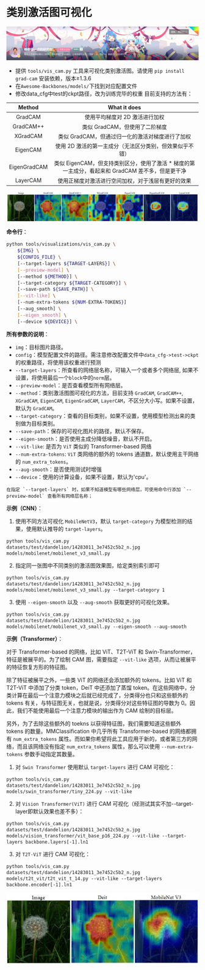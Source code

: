 类别激活图可视化
===========================

[![BILIBILI](https://raw.githubusercontent.com/Fafa-DL/readme-data/main/Bilibili.png)](https://space.bilibili.com/46880349)

- 提供 `tools/vis_cam.py` 工具来可视化类别激活图。请使用 `pip install grad-cam` 安装依赖，版本≥1.3.6
- 在`Awesome-Backbones/models/`下找到对应配置文件
- 修改data_cfg中test的ckpt路径，改为训练完毕的权重
目前支持的方法有：

| Method     | What it does |
|:----------:|:------------:|
| GradCAM    | 使用平均梯度对 2D 激活进行加权 |
| GradCAM++  | 类似 GradCAM，但使用了二阶梯度 |
| XGradCAM   | 类似 GradCAM，但通过归一化的激活对梯度进行了加权 |
| EigenCAM   | 使用 2D 激活的第一主成分（无法区分类别，但效果似乎不错）|
| EigenGradCAM  | 类似 EigenCAM，但支持类别区分，使用了激活 \* 梯度的第一主成分，看起来和 GradCAM 差不多，但是更干净 |
| LayerCAM  | 使用正梯度对激活进行空间加权，对于浅层有更好的效果 |

![CAM02](https://raw.githubusercontent.com/Fafa-DL/readme-data/main/backbones/cam02.png)

**命令行**：

```bash
python tools/visualizations/vis_cam.py \
    ${IMG} \
    ${CONFIG_FILE} \
    [--target-layers ${TARGET-LAYERS}] \
    [--preview-model] \
    [--method ${METHOD}] \
    [--target-category ${TARGET-CATEGORY}] \
    [--save-path ${SAVE_PATH}] \
    [--vit-like] \
    [--num-extra-tokens ${NUM-EXTRA-TOKENS}]
    [--aug_smooth] \
    [--eigen_smooth] \
    [--device ${DEVICE}] \
```

**所有参数的说明**：

- `img`：目标图片路径。
- `config`：模型配置文件的路径。需注意修改配置文件中`data_cfg->test->ckpt`的权重路径，将使用该权重进行预测
- `--target-layers`：所查看的网络层名称，可输入一个或者多个网络层, 如果不设置，将使用最后一个`block`中的`norm`层。
- `--preview-model`：是否查看模型所有网络层。
- `--method`：类别激活图图可视化的方法，目前支持 `GradCAM`, `GradCAM++`, `XGradCAM`, `EigenCAM`, `EigenGradCAM`, `LayerCAM`，不区分大小写。如果不设置，默认为 `GradCAM`。
- `--target-category`：查看的目标类别，如果不设置，使用模型检测出来的类别做为目标类别。
- `--save-path`：保存的可视化图片的路径，默认不保存。
- `--eigen-smooth`：是否使用主成分降低噪音，默认不开启。
- `--vit-like`: 是否为 `ViT` 类似的 Transformer-based 网络
- `--num-extra-tokens`: `ViT` 类网络的额外的 tokens 通道数，默认使用主干网络的 `num_extra_tokens`。
- `--aug-smooth`：是否使用测试时增强
- `--device`：使用的计算设备，如果不设置，默认为'cpu'。

```{note}
在指定 `--target-layers` 时，如果不知道模型有哪些网络层，可使用命令行添加 `--preview-model` 查看所有网络层名称；
```
**示例（CNN）**：
1. 使用不同方法可视化 `MobileNetV3`，默认 `target-category` 为模型检测的结果，使用默认推导的 `target-layers`。
```
python tools/vis_cam.py datasets/test/dandelion/14283011_3e7452c5b2_n.jpg models/mobilenet/mobilenet_v3_small.py
```
2. 指定同一张图中不同类别的激活图效果图，给定类别索引即可
```
python tools/vis_cam.py datasets/test/dandelion/14283011_3e7452c5b2_n.jpg models/mobilenet/mobilenet_v3_small.py --target-category 1
```
3. 使用 `--eigen-smooth` 以及 `--aug-smooth` 获取更好的可视化效果。
```
python tools/vis_cam.py datasets/test/dandelion/14283011_3e7452c5b2_n.jpg models/mobilenet/mobilenet_v3_small.py --eigen-smooth --aug-smooth
```
**示例（Transformer）**：

对于 Transformer-based 的网络，比如 ViT、T2T-ViT 和 Swin-Transformer，特征是被展平的。为了绘制 CAM 图，需要指定 `--vit-like` 选项，从而让被展平的特征恢复方形的特征图。

除了特征被展平之外，一些类 ViT 的网络还会添加额外的 tokens。比如 ViT 和 T2T-ViT 中添加了分类 token，DeiT 中还添加了蒸馏 token。在这些网络中，分类计算在最后一个注意力模块之后就已经完成了，分类得分也只和这些额外的 tokens 有关，与特征图无关，也就是说，分类得分对这些特征图的导数为 0。因此，我们不能使用最后一个注意力模块的输出作为 CAM 绘制的目标层。

另外，为了去除这些额外的 toekns 以获得特征图，我们需要知道这些额外 tokens 的数量。MMClassification 中几乎所有 Transformer-based 的网络都拥有 `num_extra_tokens` 属性。而如果你希望将此工具应用于新的，或者第三方的网络，而且该网络没有指定 `num_extra_tokens` 属性，那么可以使用 `--num-extra-tokens` 参数手动指定其数量。
1. 对 `Swin Transformer` 使用默认 `target-layers` 进行 CAM 可视化：
```
python tools/vis_cam.py datasets/test/dandelion/14283011_3e7452c5b2_n.jpg models/swin_transformer/tiny_224.py --vit-like
```
2. 对 `Vision Transformer(ViT)` 进行 CAM 可视化（经测试其实不加--target-layer即默认效果也差不多）：
```
python tools/vis_cam.py datasets/test/dandelion/14283011_3e7452c5b2_n.jpg models/vision_transformer/vit_base_p16_224.py --vit-like --target-layers backbone.layers[-1].ln1
```
3. 对 `T2T-ViT` 进行 CAM 可视化：
```
python tools/vis_cam.py datasets/test/dandelion/14283011_3e7452c5b2_n.jpg models/t2t_vit/t2t_vit_t_14.py --vit-like --target-layers backbone.encoder[-1].ln1
```

![CAM01](https://raw.githubusercontent.com/Fafa-DL/readme-data/main/backbones/cam01.jpg)